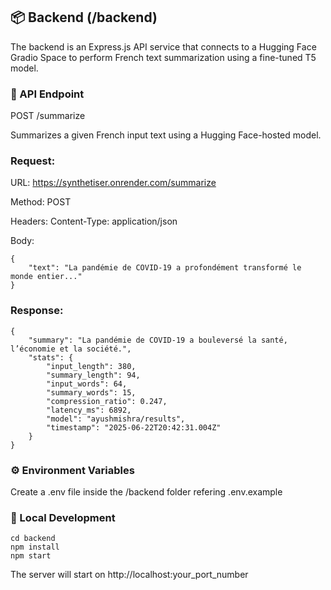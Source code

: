 ## 📦 Backend (/backend)
The backend is an Express.js API service that connects to a Hugging Face Gradio Space to perform French text summarization using a fine-tuned T5 model.

### 🚀 API Endpoint
POST /summarize

Summarizes a given French input text using a Hugging Face-hosted model.

### Request:

URL: https://synthetiser.onrender.com/summarize

Method: POST

Headers: Content-Type: application/json

Body:

    {
        "text": "La pandémie de COVID-19 a profondément transformé le monde entier..."
    }

### Response:

    {
        "summary": "La pandémie de COVID-19 a bouleversé la santé, l’économie et la société.",
        "stats": {
            "input_length": 380,
            "summary_length": 94,
            "input_words": 64,
            "summary_words": 15,
            "compression_ratio": 0.247,
            "latency_ms": 6892,
            "model": "ayushmishra/results",
            "timestamp": "2025-06-22T20:42:31.004Z"
        }
    }

### ⚙️ Environment Variables

Create a .env file inside the /backend folder refering .env.example

### 🧪 Local Development

    cd backend
    npm install
    npm start

The server will start on http://localhost:your_port_number